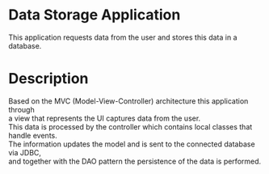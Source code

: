 # Data Storage Application
This application requests data from the user and stores this data in a database.
 
# Description
Based on the MVC (Model-View-Controller) architecture this application through <br> a view that represents the UI captures data from the user. <br> This data is processed by the controller which contains local classes that handle events. <br> The information updates the model and is sent to the connected database via JDBC, <br> and together with the DAO pattern the persistence of the data is performed.
 

